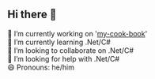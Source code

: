 ## Hi there 👋

🔭 I’m currently working on '[my-cook-book](https://github.com/DanDa-Corp/my-cook-book)'\
🌱 I’m currently learning .Net/C#\
👯 I’m looking to collaborate on .Net/C#\
🤔 I’m looking for help with .Net/C#\
😄 Pronouns: he/him
